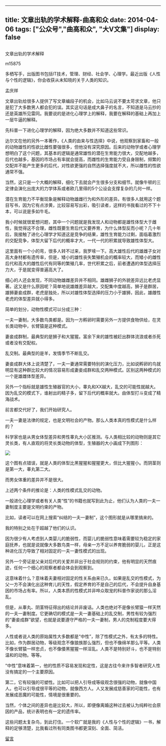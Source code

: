 
---
title:   文章出轨的学术解释-曲高和众
date: 2014-04-06
tags: ["公众号","曲高和众", "大V文集"]
display: false
---


## 



文章出轨的学术解释




m15875




多栖写手，出版图书包括IT技术，管理、财经、社会学、心理学。最近出版《人性与个性的逻辑》，你会收获从未知晓的关于人类的知识。


孟庆祥

 

文章出轨给很多人提供了写文章编段子的机会，比如马云说不要太苛求文章，他只是犯了大多数男人都会犯的误。其实这句话是成大鼻子的名言，不知道是马云抄的还是英雄所见雷同。我要说的是进化心理学上的解释，我要在解释的基础上再加上一层牛逼的解释。

先科普一下进化心理学的解释，因为绝大多数并不知道这些常识。

达尔文在他的另外一本著作，《人类的由来与性选择》中说，他观察到家畜和一般的动物雄性的性欲比雌性要强很多，但他没有深究原因。后来的动物学或者心理学想明白了这个问题，其基本的逻辑是通常雄性的潜在生育能力很大，交配地越多，后代也越多，基因的市场占有率就会提高，而雌性的生育能力受自身限制，频繁的交配并不能产生更多的后代，对性欲更强的自然选择强度就不大，所以雌性的性欲通常不强。

当然，这只是一个大概的解释，细化下去就会产生很多分支和细节。就像牛顿的三定律会演化出庞大的力学体系或者欧几里得的5个公设会支撑复杂的几何一样。

潜在生育能力不平衡现象是解释动物雄雌行为和外形的差异。有很多人就用这个题目写书，因为它有点涉黄，比较容易写出彩，吸引读者，这样的书我看过的不下十本，可以说是多如牛毛。

我小时候就很爱想问题，其中一个问题就是我发现人和动物都是雄性体型大于雌性，我觉得这不合理，雌性既要生育后代又要养育，为什么体型反而小呢？几十年后，我接触了进化心理学才知道这是竞争的结果，雄性生育能力过剩，面临着激烈的交配竞争，体型大留下后代的概率才大，一代一代的积累就导致雄性体型大。

这里面有一个小的弯，很多人转不过来，我罗嗦一下。高大雄性后代的雄雌子女对高大身材都有遗传率，但是，矮小的雄性丧失繁殖机会的概率较大，而矮小的雌性后代和高大的雌性后代有同等的繁殖几率，世代积累之后，前者遭遇的体型选择压力大，于是就变得普遍高大了。

细心的人还会发现，不同动物雄雌差异并不相同。雄雌狮子的外貌差异远比老虎显著。这又是什么原因呢？简单地说雄雌差异越大，交配集中度越高，狮子是群居，雄狮妻妾成群，老虎是独处，所以对雄性体型选择的压力小于雄狮，因此，雄雌性老虎的体型差异就小得多。

简单的划分，动物性模式可以分成三种：

一夫一妻制，大多数鸟类都是。因为一方孵卵时需要另外一方提供食物供给，在灵长类动物中，长臂猿是这种模式。

妻妾成群制，最典型的是狮子和大猩猩。富余下来的雄性被赶出群体流浪或者杀死或者没有交配权。

乱交制。最典型的是羊，发情季节不断乱交。

妻妾成群大体上说清楚了，一夫一妻通常需要特别的演化压力，比如说孵卵的鸟就明显有这种群比较大的情况容易形成妻妾成群和乱交两种模式。区别这两种模式的一个是雄雌体型差异。

另外一个指标就是雄性生殖器官的大小，睾丸和XX越大，乱交的可能性就越大。因为乱交的模式下，谁射出的精子多，留下后代的概率就大。由体型打斗变成了精海战术。

前言都交代好了，我们开始研究人。

一夫一妻是法律的规定，也是文明社会的产物。那么人类本真的性模式是什么样的？

科学家也是从男女体型差异和男性睾丸大小区推测。与人类相比较的动物则是其它灵长类，有人直观的将灵长类动物的体型，生殖器的大小画成下列图形：

 

<img src="http://mmbiz.qpic.cn/mmbiz/fxGMiaL5Zj1gYIJnJLYhpNk8W4cKsAhteXpbWxJvgzibmhXPPYU8JUtkFu9XZMmF5aScI1TibI9CJ9Adib2ocvtZJg/0"/>

 

这个图有点错误，就是人类的体型比黑猩猩和猩猩更大，但比大猩猩小。而阴茎则是第一大，睾丸第二大。

而男女体重的差异并不是很大。

上述两个条件的推论是：人类的性模式乱交的动物。

一般进化心理学或者有关人类“性”的书籍也就写到此为止，他们认为人类的一夫一妻制度主要是文明约束的产物。

比如，读者可以在网上搜索“纠结的一夫一妻制”，这个图形就是从哪里搞来的。

我的特别之处在于超越了他们的认识。

因为很少有人考虑到人类婴儿的脆弱性，而婴儿的脆弱性意味着需要较为稳定的家庭抚养，也就是说就像大多数鸟类一样，母亲一方不足以养育脆弱的婴儿，正是这种进化压力导致了相对固定的一夫一妻性模式的出现。

另外一个旁证是父亲对后代的关爱并非出于社会规则的约束，他有明显的天然痕迹，任何一个细心的观察者都会体会到观察到。

这意味着什么？意味着夫妻相对固定的性关系由来已久。如果是乱交的性模式，为父一方不会演化出这种育儿的天性，假定养育的不是自己的后代，不会提升自身基因的市场占有率。所以，人类本质的性模式并非哗众取宠的科普作家说的那么淫乱。

但是，从睾丸、阴茎特征得出的结论并非废话。人类也绝对不是像长臂猿一样天然的一夫一妻制度。它更确切的模式是一夫一妻基础上的乱交制，男性有较为强烈的“妻妾成群”欲望，也就是说要遵守严格的一夫一妻制，男人的克制程度要大得多。

人性或者说人类的原始属性大多数都是“中性”，除了性模式之外，有太多的特性。比如，作为群居动物，等级观念不像狼族那么强烈，但也不像绵羊那么平等。人类不像长臂猿一样忠贞，也不像倭黑猩猩一样淫乱。人类不是特别好斗，也不是特别温和的动物。等等。

“中性”意味着第一，他的性质不容易发现和定性，这是古往今来许多智者研究人性没有搞定的一个主要原因。

第二，它有较强的可塑性。比如可以把人引导成等级观念很强的动物，就像中国人。也可以引导成很平等的动物，就像西方人。人又发展成慈善家的可能性，也有发展成恶魔的可能性，情境是很重要的。

当然，个体之间的差异也是比较大，所以，即便像离婚这种过去被认为纯粹社会原因的产品，统计表明也有一定的遗传率。

这些问题太复杂鸟，到此打住。一个软广就是我的《人性与个性的逻辑》一书，解释的足够清楚，比我看过所有同类图书都更深刻、全面、简洁。

 

 

 

 

 

 

 

 

 











[留言](javascript:;)


